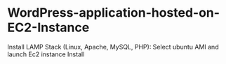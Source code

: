 # WordPress-application-hosted-on-EC2-Instance
Install LAMP Stack (Linux, Apache, MySQL, PHP): 
Select ubuntu AMI and launch Ec2 instance Install
